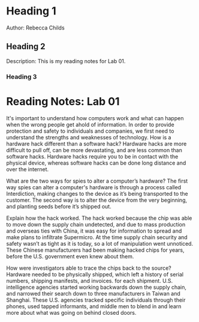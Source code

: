 # Heading 1
Author: Rebecca Childs
## Heading 2
Description: This is my reading notes for Lab 01.
### Heading 3
# Reading Notes: Lab 01
It's important to understand how computers work and what can happen when the wrong people get ahold of information. In order to provide protection and safety to individuals and companies, we first need to understand the strengths and weaknesses of technology. 
How is a hardware hack different than a software hack?
Hardware hacks are more difficult to pull off, can be more devastating, and are less common than software hacks. Hardware hacks require you to be in contact with the physical device, whereas software hacks can be done long distance and over the internet.

What are the two ways for spies to alter a computer’s hardware?
The first way spies can alter a computer's hardware is through a process called Interdiction, making changes to the device as it’s being transported to the customer. The second way is to alter the device from the very beginning, and planting seeds before it’s shipped out.

Explain how the hack worked.
The hack worked because the chip was able to move down the supply chain undetected, and due to mass production and overseas ties with China, it was easy for information to spread and make plans to infiltrate Supermicro. At the time supply chain security and safety wasn’t as tight as it is today, so a lot of manipulation went unnoticed. These Chinese manufacturers had been making hacked chips for years, before the U.S. government even knew about them. 

How were investigators able to trace the chips back to the source?
Hardware needed to be physically shipped, which left a history of serial numbers, shipping manifests, and invoices. for each shipment. U.S. intelligence agencies started working backwards down the supply chain, and narrowed their search down to three manufacturers in Taiwan and Shanghai. These U.S. agencies tracked specific individuals through their phones, used tapped informants, and middle men to blend in and learn more about what was going on behind closed doors. 
